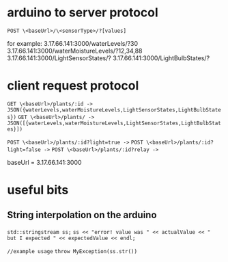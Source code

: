 # arduino to server protocol

`POST \<baseUrl>/\<sensorType>/?[values]`

for example:
3.17.66.141:3000/waterLevels/?30
3.17.66.141:3000/waterMoistureLevels/?12,34,88
3.17.66.141:3000/LightSensorStates/?
3.17.66.141:3000/LightBulbStates/?

# client request protocol

`GET \<baseUrl>/plants/:id -> JSON({waterLevels,waterMoistureLevels,LightSensorStates,LightBulbStates})`
`GET \<baseUrl>/plants/ -> JSON([{waterLevels,waterMoistureLevels,LightSensorStates,LightBulbStates}])`

`POST \<baseUrl>/plants/:id?light=true ->`
`POST \<baseUrl>/plants/:id?light=false ->`
`POST \<baseUrl>/plants/:id?relay ->`

baseUrl = 3.17.66.141:3000

# useful bits

## String interpolation on the arduino

`std::stringstream ss;`
`ss << "error! value was " << actualValue << " but I expected " << expectedValue << endl;`

`//example usage`
`throw MyException(ss.str())`
